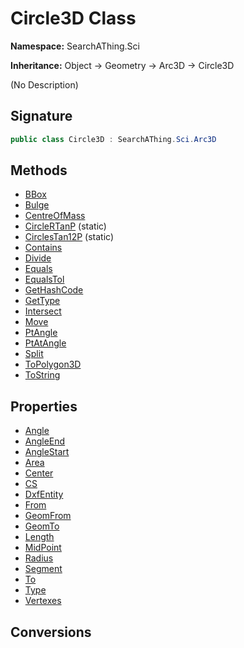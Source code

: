 # Circle3D Class
**Namespace:** SearchAThing.Sci

**Inheritance:** Object → Geometry → Arc3D → Circle3D

(No Description)

## Signature
```csharp
public class Circle3D : SearchAThing.Sci.Arc3D
```
## Methods
- [BBox](Circle3D/BBox.md)
- [Bulge](Circle3D/Bulge.md)
- [CentreOfMass](Circle3D/CentreOfMass.md)
- [CircleRTanP](Circle3D/CircleRTanP.md) (static)
- [CirclesTan12P](Circle3D/CirclesTan12P.md) (static)
- [Contains](Circle3D/Contains.md)
- [Divide](Circle3D/Divide.md)
- [Equals](Circle3D/Equals.md)
- [EqualsTol](Circle3D/EqualsTol.md)
- [GetHashCode](Circle3D/GetHashCode.md)
- [GetType](Circle3D/GetType.md)
- [Intersect](Circle3D/Intersect.md)
- [Move](Circle3D/Move.md)
- [PtAngle](Circle3D/PtAngle.md)
- [PtAtAngle](Circle3D/PtAtAngle.md)
- [Split](Circle3D/Split.md)
- [ToPolygon3D](Circle3D/ToPolygon3D.md)
- [ToString](Circle3D/ToString.md)
## Properties
- [Angle](Circle3D/Angle.md)
- [AngleEnd](Circle3D/AngleEnd.md)
- [AngleStart](Circle3D/AngleStart.md)
- [Area](Circle3D/Area.md)
- [Center](Circle3D/Center.md)
- [CS](Circle3D/CS.md)
- [DxfEntity](Circle3D/DxfEntity.md)
- [From](Circle3D/From.md)
- [GeomFrom](Circle3D/GeomFrom.md)
- [GeomTo](Circle3D/GeomTo.md)
- [Length](Circle3D/Length.md)
- [MidPoint](Circle3D/MidPoint.md)
- [Radius](Circle3D/Radius.md)
- [Segment](Circle3D/Segment.md)
- [To](Circle3D/To.md)
- [Type](Circle3D/Type.md)
- [Vertexes](Circle3D/Vertexes.md)
## Conversions
